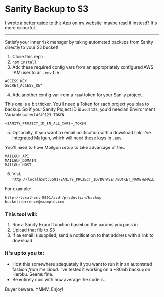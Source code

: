 # Sanity Backup to S3

I wrote a [better guide to this App on my website](https://www.simeongriggs.dev/backup-sanity-io-to-aws-s3), maybe read it instead? It's more colourful.

---

Satisfy your inner risk manager by taking automated backups from Sanity directly to your S3 bucket!

1. Clone this repo
2. `npm install`
3. Add these required config vars from an appropriately configured AWS IAM user to an `.env` file

```
ACCESS_KEY
SECRET_ACCESS_KEY
```

4. Add another config var from a `read` token for your Sanity project.

This one is a bit tricker. You'll need a Token for each project you plan to backup. So if your Sanity Project ID is `asdf123`, you'd need an Environment Variable called `ASDF123_TOKEN`.

```
<SANITY_PROJECT_ID_IN_ALL_CAPS>_TOKEN
```

5. Optionally, if you want an email notification with a download link, I've integrated Mailgun, which will need these keys in `.env`.

You'll need to have Mailgun setup to take advantage of this.

```
MAILGUN_API
MAILGUN_DOMAIN
MAILGUN_HOST
```

6. Visit `http://localhost:5501/SANITY_PROJECT_ID/DATASET/BUCKET_NAME/EMAIL`

For example:

```
http://localhost:5501/asdf/production/backup-bucket/terrence@example.com
```

### This tool will:

1. Run a Sanity Export function based on the params you pass in
2. Upload that file to S3
3. If an email is supplied, send a notification to that address with a link to download

### It's up to you to:

- Host this somewhere adequately if you want to run it in an automated fashion _from the cloud_. I've tested it working on a ~80mb backup on Heroku. Seems fine.
- Be entirely cool with how average the code is.

Buyer beware. YMMV. Enjoy!

